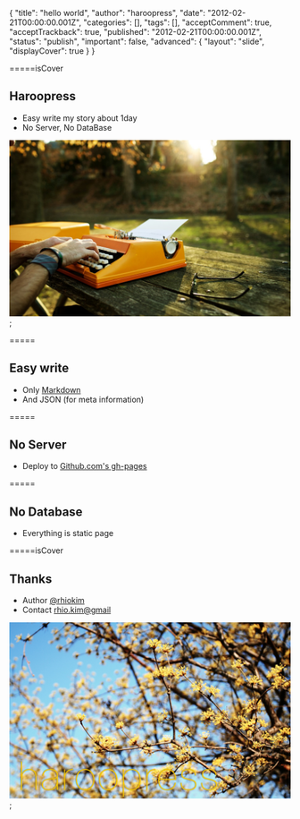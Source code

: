 {
    "title": "hello world",
    "author": "haroopress",
    "date": "2012-02-21T00:00:00.001Z",
    "categories": [],
    "tags": [],
    "acceptComment": true,
    "acceptTrackback": true,
    "published": "2012-02-21T00:00:00.001Z",
    "status": "publish",
    "important": false,
    "advanced": {
        "layout": "slide",
        "displayCover": true
    }
}

=====isCover
## Haroopress 

* Easy write my story about 1day
* No Server, No DataBase

![cover](./@img/cover.jpg);

=====

## Easy write 

* Only [Markdown](http://daringfireball.net/projects/markdown/)
* And JSON (for meta information)

=====

## No Server

* Deploy to [Github.com's gh-pages](https://help.github.com/articles/what-are-github-pages)

=====

## No Database

* Everything is static page

=====isCover

## Thanks

* Author [@rhiokim](http://twitter.com/@rhiokim)
* Contact [rhio.kim@gmail](mailto:rhio.kim@gmail.com)

![cover](./@img/cover1.png);
